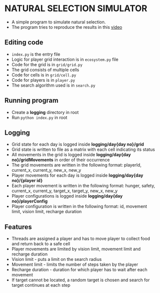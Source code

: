 # NATURAL SELECTION SIMULATOR

* A simple program to simulate natural selection.
* The program tries to reproduce the results in this [video](https://www.youtube.com/watch?v=0ZGbIKd0XrM)

## Editing code

* `index.py` is the entry file
* Logic for player grid interaction is in `ecosystem.py` file
* Code for the grid is in `grid/grid.py`
* The grid consists of multiple cells
* Code for cells is in `grid/cell.py`
* Code for players is in `player.py`
* The search algorithm used is in `search.py`

## Running program

* Create a **logging** directory in root
* Run `python index.py` in root

## Logging

* Grid state for each day is logged inside **logging/day{day no}/grid**
* Grid state is written to file as a matrix with each cell indicating its status
* All movements in the grid is logged inside **logging/day{day no}/gridMovements** in order of their occurrence
* The grid movements are written in the following format: playerId, current_x, current_y, new_x, new_y
* Player movements for each day is logged inside **logging/day{day no}/{player id}**
* Each player movement is written in the following format: hunger, safety, current_x, current_y, target_x, target_y, new_x, new_y
* Player configurations is logged inside **logging/day{day no}/playerConfig**
* Player configuration is written in the following format: id, movement limit, vision limit, recharge duration

## Features

* Threads are assigned a player and has to move player to collect food and return back to a safe cell
* Player movements are limited by vision limit, movement limit and recharge duration
* Vision limit - puts a limit on the search radius
* Movement limit - limits the number of steps taken by the player
* Recharge duration - duration for which player has to wait after each movement
* If target cannot be located, a random target is chosen and search for target continues at each step
